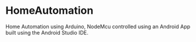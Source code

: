 # HomeAutomation
Home Automation using Arduino, NodeMcu controlled using an Android App built using the Android Studio IDE.
